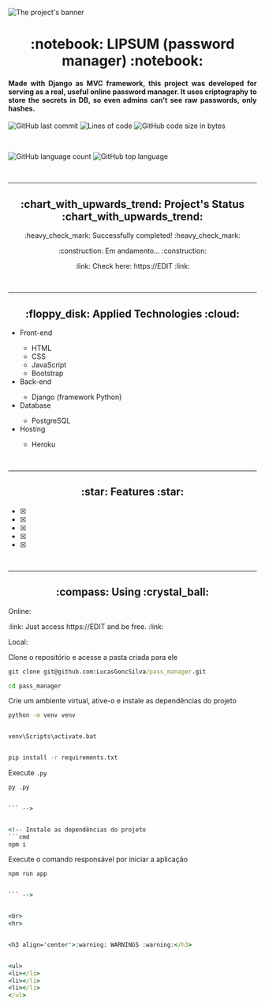 ![The project's banner](https://github.com/LucasGoncSilva/pass_manager/blob/main/readme_banner.svg?raw=true)


<h1 align='center'>:notebook: LIPSUM (password manager) :notebook:</h1>


<h4 align='justify'>Made with Django as MVC framework, this project was developed for serving as a real, useful online password manager. It uses criptography to store the secrets in DB, so even admins can't see raw passwords, only hashes.</h4>


![GitHub last commit](https://img.shields.io/github/last-commit/LucasGoncSilva/pass_manager?style=for-the-badge)
![Lines of code](https://img.shields.io/tokei/lines/github/LucasGoncSilva/pass_manager?label=project%27s%20total%20lines&style=for-the-badge)
![GitHub code size in bytes](https://img.shields.io/github/languages/code-size/LucasGoncSilva/pass_manager?color=4717f6&style=for-the-badge)


<br>


![GitHub language count](https://img.shields.io/github/languages/count/LucasGoncSilva/pass_manager?color=a903fc&style=for-the-badge)
![GitHub top language](https://img.shields.io/github/languages/top/LucasGoncSilva/pass_manager?style=for-the-badge)


<br>
<hr>


<h2 align='center'>:chart_with_upwards_trend: Project's Status :chart_with_upwards_trend:</h2>


<p align='center'>:heavy_check_mark: Successfully completed! :heavy_check_mark:</p>
<p align='center'>:construction: Em andamento... :construction:</p>


<p align='center'>:link: Check here: https://EDIT :link:</p>


<br>
<hr>


<h2 align='center'>:floppy_disk: Applied Technologies :cloud:</h2>


<ul>
<li>Front-end</li>
<ul>
<li>HTML</li>
<li>CSS</li>
<li>JavaScript</li>
<li>Bootstrap</li>
</ul>
<li>Back-end</li>
<ul>
<li>Django (framework Python)</li>
</ul>
<li>Database</li>
<ul>
<li>PostgreSQL</li>
</ul>
<li>Hosting</li>
<ul>
<li>Heroku</li>
</ul>
</ul>


<br>
<hr>


<h2 align='center'>:star: Features :star:</h2>


- [x] 
- [x] 
- [x] 
- [x] 
- [x] 


<!-- Graph right here
```mermaid
graph LR


```
<h5 align='center'></h5>
-->


<br>
<hr>


<h2 align='center'>:compass: Using :crystal_ball:</h2>


<p>Online:</p>
<p>:link: Just access https://EDIT and be free. :link:</p>




<p>Local:</p>


Clone o repositório e acesse a pasta criada para ele
```cmd
git clone git@github.com:LucasGoncSilva/pass_manager.git

cd pass_manager
```

Crie um ambiente virtual, ative-o e instale as dependências do projeto
```cmd
python -m venv venv


venv\Scripts\activate.bat


pip install -r requirements.txt


```


Execute `.py`
```cmd
py .py


``` -->


<!-- Instale as dependências do projeto
```cmd
npm i


```


Execute o comando responsável por iniciar a aplicação
```cmd
npm run app


``` -->


<br>
<hr>


<h3 align='center'>:warning: WARNINGS :warning:</h3>


<ul>
<li></li>
<li></li>
<li></li>
</ul>